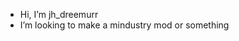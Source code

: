 - Hi, I’m jh_dreemurr
- I’m looking to make a mindustry mod or something

<!---
JHdreemurr/JHdreemurr is a ✨ special ✨ repository because its `README.md` (this file) appears on your GitHub profile.
You can click the Preview link to take a look at your changes.
--->
